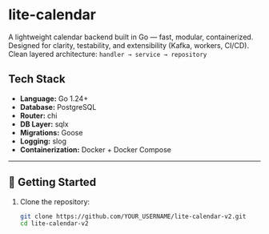 #  lite-calendar

A lightweight calendar backend built in Go — fast, modular, containerized. Designed for clarity, testability, and extensibility (Kafka, workers, CI/CD).
Clean layered architecture: `handler → service → repository`

##  Tech Stack

- **Language:** Go 1.24+
- **Database:** PostgreSQL
- **Router:** chi
- **DB Layer:** sqlx
- **Migrations:** Goose
- **Logging:** slog
- **Containerization:** Docker + Docker Compose

---

## 🚀 Getting Started

1. Clone the repository:

   ```bash
   git clone https://github.com/YOUR_USERNAME/lite-calendar-v2.git
   cd lite-calendar-v2
